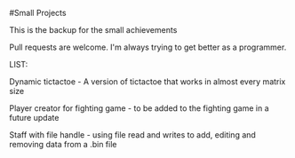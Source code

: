 #Small Projects

This is the backup for the small achievements

Pull requests are welcome. I'm always trying to get better as a programmer.

LIST:

Dynamic tictactoe - A version of tictactoe that works in almost every matrix size

Player creator for fighting game - to be added to the fighting game in a future update

Staff with file handle - using file read and writes to add, editing and removing data from a .bin file
